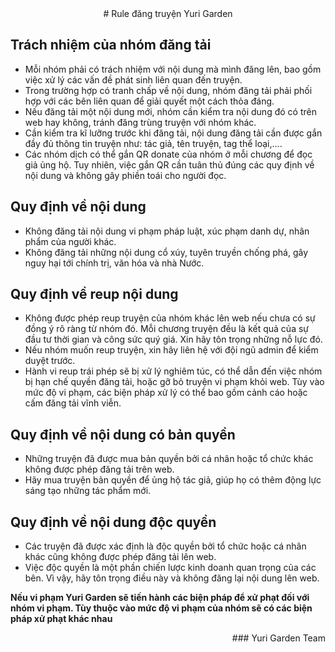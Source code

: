 <div align="center">
# Rule đăng truyện Yuri Garden
</div>

## Trách nhiệm của nhóm đăng tải

- Mỗi nhóm phải có trách nhiệm với nội dung mà mình đăng lên, bao gồm việc xử lý các vấn đề phát sinh liên quan đến truyện.
- Trong trường hợp có tranh chấp về nội dung, nhóm đăng tải phải phối hợp với các bên liên quan để giải quyết một cách thỏa đáng.
- Nếu đăng tải một nội dung mới, nhóm cần kiểm tra nội dung đó có trên web hay không, tránh đăng trùng truyện với nhóm khác.
- Cần kiểm tra kĩ lưỡng trước khi đăng tải, nội dung đăng tải cần được gắn đầy đủ thông tin truyện như: tác giả, tên truyện, tag thể loại,....
- Các nhóm dịch có thể gắn QR donate của nhóm ở mỗi chương để đọc giả ủng hộ. Tuy nhiên, việc gắn QR cần tuân thủ đúng các quy định về nội dung và không gây phiền toái cho người đọc.

## Quy định về nội dung

- Không đăng tải nội dung vi phạm pháp luật, xúc phạm danh dự, nhân phẩm của người khác.
- Không đăng tải những nội dung cổ xúy, tuyên truyền chống phá, gây nguy hại tới chính trị, văn hóa và nhà Nước.

## Quy định về reup nội dung

- Không được phép reup truyện của nhóm khác lên web nếu chưa có sự đồng ý rõ ràng từ nhóm đó. Mỗi chương truyện đều là kết quả của sự đầu tư thời gian và công sức quý giá. Xin hãy tôn trọng những nỗ lực đó.
- Nếu nhóm muốn reup truyện, xin hãy liên hệ với đội ngũ admin để kiểm duyệt trước.
- Hành vi reup trái phép sẽ bị xử lý nghiêm túc, có thể dẫn đến việc nhóm bị hạn chế quyền đăng tải, hoặc gỡ bỏ truyện vi phạm khỏi web. Tùy vào mức độ vi phạm, các biện pháp xử lý có thể bao gồm cảnh cáo hoặc cấm đăng tải vĩnh viễn.

## Quy định về nội dung có bản quyền

- Những truyện đã được mua bản quyền bởi cá nhân hoặc tổ chức khác không được phép đăng tải trên web.
- Hãy mua truyện bản quyền để ủng hộ tác giả, giúp họ có thêm động lực sáng tạo những tác phẩm mới.

## Quy định về nội dung độc quyền

- Các truyện đã được xác định là độc quyền bởi tổ chức hoặc cá nhân khác cũng không được phép đăng tải lên web.
- Việc độc quyền là một phần chiến lược kinh doanh quan trọng của các bên. Vì vậy, hãy tôn trọng điều này và không đăng lại nội dung lên web.

**Nếu vi phạm Yuri Garden sẽ tiến hành các biện pháp để xử phạt đối với nhóm vi phạm. Tùy thuộc vào mức độ vi phạm của nhóm sẽ có các biện pháp xử phạt khác nhau**

<div align="right">
### Yuri Garden Team
</div>

